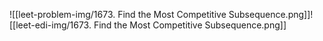 ![[leet-problem-img/1673. Find the Most Competitive Subsequence.png]]![[leet-edi-img/1673. Find the Most Competitive Subsequence.png]]